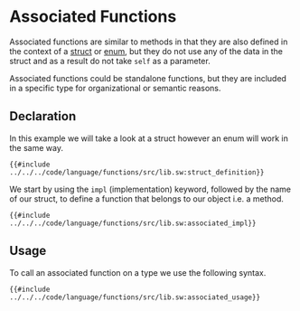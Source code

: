 # Associated Functions

Associated functions are similar to methods in that they are also defined in the context of a [struct](../built-ins/structs.md) or [enum](../built-ins/enums.md), but they do not use any of the data in the struct and as a result do not take `self` as a parameter.

Associated functions could be standalone functions, but they are included in a specific type for organizational or semantic reasons.

## Declaration

In this example we will take a look at a struct however an enum will work in the same way.

```sway
{{#include ../../../code/language/functions/src/lib.sw:struct_definition}}
```

We start by using the `impl` (implementation) keyword, followed by the name of our struct, to define a function that belongs to our object i.e. a method.

```sway
{{#include ../../../code/language/functions/src/lib.sw:associated_impl}}
```

## Usage

To call an associated function on a type we use the following syntax.

```sway
{{#include ../../../code/language/functions/src/lib.sw:associated_usage}}
```
